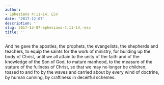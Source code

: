 ```yaml
---
author:
- Ephesians 4:11-14, ESV
date: '2017-12-07'
description: ''
slug: 2017-12-07-ephesians-4:11-14,-esv
title: ''
---
```

And he gave the apostles, the prophets, the evangelists, the shepherds and teachers, to equip the saints for the work of ministry, for building up the body of Christ, until we all attain to the unity of the faith and of the knowledge of the Son of God, to mature manhood, to the measure of the stature of the fullness of Christ, so that we may no longer be children, tossed to and fro by the waves and carried about by every wind of doctrine, by human cunning, by craftiness in deceitful schemes.




